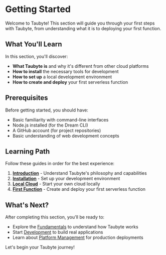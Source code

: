 # Getting Started

Welcome to Taubyte! This section will guide you through your first steps with Taubyte, from understanding what it is to deploying your first function.

## What You'll Learn

In this section, you'll discover:

- **What Taubyte is** and why it's different from other cloud platforms
- **How to install** the necessary tools for development
- **How to set up** a local development environment
- **How to create and deploy** your first serverless function

## Prerequisites

Before getting started, you should have:

- Basic familiarity with command-line interfaces
- Node.js installed (for the Dream CLI)
- A GitHub account (for project repositories)
- Basic understanding of web development concepts

## Learning Path

Follow these guides in order for the best experience:

1. **[Introduction](introduction.md)** - Understand Taubyte's philosophy and capabilities
2. **[Installation](installation.md)** - Set up your development environment
3. **[Local Cloud](local-cloud.md)** - Start your own cloud locally
4. **[First Function](first-function.md)** - Create and deploy your first serverless function

## What's Next?

After completing this section, you'll be ready to:

- Explore the [Fundamentals](../fundamentals/index.md) to understand how Taubyte works
- Start [Development](../development/index.md) to build real applications
- Learn about [Platform Management](../platform/index.md) for production deployments

Let's begin your Taubyte journey!

